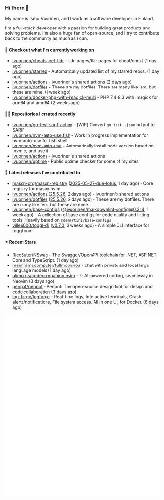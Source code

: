 
### Hi there 👋

My name is Ismo Vuorinen, and I work as a software developer in Finland.

I'm a full-stack developer with a passion for building great products and solving problems.
I'm also a huge fan of open-source, and I try to contribute back to the community as much as I can.

#### 👷 Check out what I'm currently working on

- [ivuorinen/cheatsheet-tldr](https://github.com/ivuorinen/cheatsheet-tldr) - tldr-pages/tldr pages for cheat/cheat (1 day ago)
- [ivuorinen/starred](https://github.com/ivuorinen/starred) - Automatically updated list of my starred repos. (1 day ago)
- [ivuorinen/actions](https://github.com/ivuorinen/actions) - ivuorinen&#39;s shared actions (2 days ago)
- [ivuorinen/dotfiles](https://github.com/ivuorinen/dotfiles) - These are my dotfiles. There are many like &#39;em, but these are mine. (1 week ago)
- [ivuorinen/docker-php-with-imagick-multi](https://github.com/ivuorinen/docker-php-with-imagick-multi) - PHP 7.4-8.3 with imagick for arm64 and amd64 (2 weeks ago)

#### 👨‍💻 Repositories I created recently

- [ivuorinen/go-test-sarif-action](https://github.com/ivuorinen/go-test-sarif-action) - [WIP] Convert `go test -json` output to SARIF
- [ivuorinen/nvm-auto-use.fish](https://github.com/ivuorinen/nvm-auto-use.fish) - Work in progress implementation for nvm-auto-use for fish shell
- [ivuorinen/nvm-auto-use](https://github.com/ivuorinen/nvm-auto-use) - Automatically install node version based on .nvmrc, and use it
- [ivuorinen/actions](https://github.com/ivuorinen/actions) - ivuorinen&#39;s shared actions
- [ivuorinen/uptime](https://github.com/ivuorinen/uptime) - Public uptime checker for some of my sites

#### 🚀 Latest releases I've contributed to

- [mason-org/mason-registry](https://github.com/mason-org/mason-registry) ([2025-05-27-due-lotus](https://github.com/mason-org/mason-registry/releases/tag/2025-05-27-due-lotus), 1 day ago) - Core registry for mason.nvim.
- [ivuorinen/actions](https://github.com/ivuorinen/actions) ([25.5.26](https://github.com/ivuorinen/actions/releases/tag/25.5.26), 2 days ago) - ivuorinen&#39;s shared actions
- [ivuorinen/dotfiles](https://github.com/ivuorinen/dotfiles) ([25.5.26](https://github.com/ivuorinen/dotfiles/releases/tag/25.5.26), 2 days ago) - These are my dotfiles. There are many like &#39;em, but these are mine.
- [ivuorinen/base-configs](https://github.com/ivuorinen/base-configs) ([@ivuorinen/markdownlint-config@0.3.14](https://github.com/ivuorinen/base-configs/releases/tag/%40ivuorinen/markdownlint-config%400.3.14), 1 week ago) - A collection of base configs for code quality and linting tools. Heavily based on `@demartini/base-configs`
- [ville6000/toggl-cli](https://github.com/ville6000/toggl-cli) ([v0.7.0](https://github.com/ville6000/toggl-cli/releases/tag/v0.7.0), 3 weeks ago) - A simple CLI interface for toggl.com

#### ⭐ Recent Stars

- [RicoSuter/NSwag](https://github.com/RicoSuter/NSwag) - The Swagger/OpenAPI toolchain for .NET, ASP.NET Core and TypeScript.  (1 day ago)
- [mainframecomputer/fullmoon-ios](https://github.com/mainframecomputer/fullmoon-ios) - chat with private and local large language models (1 day ago)
- [olimorris/codecompanion.nvim](https://github.com/olimorris/codecompanion.nvim) - ✨ AI-powered coding, seamlessly in Neovim (3 days ago)
- [penpot/penpot](https://github.com/penpot/penpot) - Penpot: The open-source design tool for design and code collaboration (3 days ago)
- [log-forge/logforge](https://github.com/log-forge/logforge) - Real-time logs, Interactive terminals, Crash alerts/notifications, File system access. All in one UI, for Docker. (6 days ago)



<picture>
  <source srcset="https://raw.githubusercontent.com/ivuorinen/github-stats/master/generated/overview.svg#gh-dark-mode-only" media="(prefers-color-scheme: dark)" />
  <img src="https://raw.githubusercontent.com/ivuorinen/github-stats/master/generated/overview.svg#gh-light-mode-only" alt="Overview of my activity" />
</picture>
<picture>
  <source srcset="https://raw.githubusercontent.com/ivuorinen/github-stats/master/generated/languages.svg#gh-dark-mode-only" media="(prefers-color-scheme: dark)" />
  <img src="https://raw.githubusercontent.com/ivuorinen/github-stats/master/generated/languages.svg#gh-light-mode-only" alt="Languages I have been using" />
</picture>


